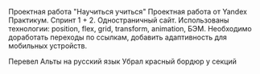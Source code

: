 Проектная работа "Научиться учиться"
Проектная работа от Yandex Практикум. Спринт 1 + 2. Одностраничный сайт. Использованы технологии: position, flex, grid, transform, animation, БЭМ.
Необходимо доработать переходы по ссылкам,  добавить адаптивность для мобильных устройств.

Перевел  Альты на русский язык
Убрал красный бордюр у секций
